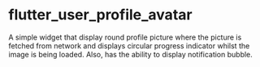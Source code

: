 # flutter_user_profile_avatar
A simple widget that display round profile picture where the picture is fetched from network and displays circular progress indicator whilst the image is being loaded. Also, has the ability to display notification bubble.
